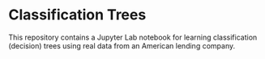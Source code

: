 # Classification Trees

This repository contains a Jupyter Lab notebook for learning classification (decision) trees using real data from an American lending company.  
